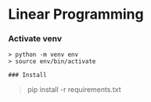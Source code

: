 # Linear Programming

### Activate venv
```
> python -m venv env
> source env/bin/activate

### Install  
``` 
> pip install -r requirements.txt
```
